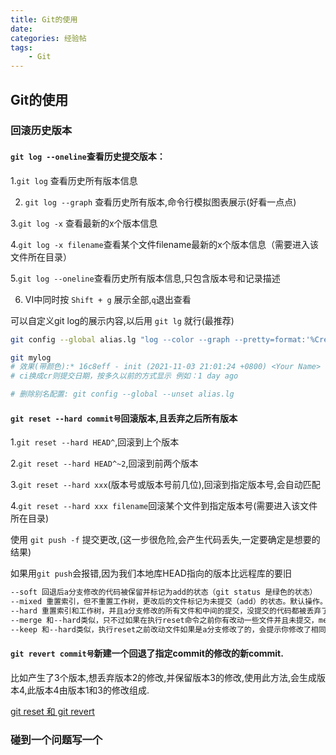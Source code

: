 ```yaml
---
title: Git的使用
date: 
categories: 经验帖
tags: 
    - Git
---
```



## Git的使用

### 回滚历史版本

#### `git log --oneline`查看历史提交版本：

1.`git log` 查看历史所有版本信息

2. `git log --graph` 查看历史所有版本,命令行模拟图表展示(好看一点点)

3.`git log -x` 查看最新的x个版本信息

4.`git log -x filename`查看某个文件filename最新的x个版本信息（需要进入该文件所在目录）

5.`git log --oneline`查看历史所有版本信息,只包含版本号和记录描述

6. VI中同时按 `Shift + g` 展示全部,`q`退出查看

可以自定义git log的展示内容,以后用 `git lg` 就行(最推荐)

```sh
git config --global alias.lg "log --color --graph --pretty=format:'%Cred%h%Creset -%C(yellow)%d%Creset %s %Cgreen(%ci) %C(bold blue)<%an>%Creset' --abbrev-commit --"

git mylog
# 效果(带颜色):* 16c8eff - init (2021-11-03 21:01:24 +0800) <Your Name>
# ci换成cr则提交日期，按多久以前的方式显示 例如：1 day ago

# 删除别名配置: git config --global --unset alias.lg

```

#### `git reset --hard commit号`回滚版本,且丢弃之后所有版本

1.`git reset --hard HEAD^`,回滚到上个版本

2.`git reset --hard HEAD^~2`,回滚到前两个版本

3.`git reset --hard xxx`(版本号或版本号前几位),回滚到指定版本号,会自动匹配

4.`git reset --hard xxx filename`回滚某个文件到指定版本号(需要进入该文件所在目录)


使用 `git push -f` 提交更改,(这一步很危险,会产生代码丢失,一定要确定是想要的结果)

如果用`git push`会报错,因为我们本地库HEAD指向的版本比远程库的要旧

```sh
--soft 回退后a分支修改的代码被保留并标记为add的状态（git status 是绿色的状态）
--mixed 重置索引，但不重置工作树，更改后的文件标记为未提交（add）的状态。默认操作。
--hard 重置索引和工作树，并且a分支修改的所有文件和中间的提交，没提交的代码都被丢弃了。
--merge 和--hard类似，只不过如果在执行reset命令之前你有改动一些文件并且未提交，merge会保留你的这些修改，hard则不会。【注：如果你的这些修改add过或commit过，merge和hard都将删除你的提交】
--keep 和--hard类似，执行reset之前改动文件如果是a分支修改了的，会提示你修改了相同的文件，不能合并。如果不是a分支修改的文件，会移除缓存区。git status还是可以看到保持了这些修改。
```

#### `git revert commit号`新建一个回退了指定commit的修改的新commit.

比如产生了3个版本,想丢弃版本2的修改,并保留版本3的修改,使用此方法,会生成版本4,此版本4由版本1和3的修改组成.

[git reset 和 git revert](https://juejin.cn/post/6844903614767448072)


### 碰到一个问题写一个
